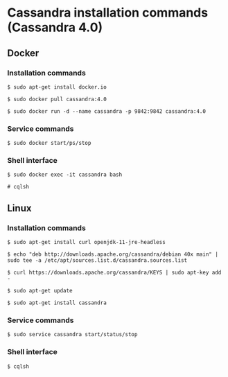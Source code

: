 # Cassandra installation commands (Cassandra 4.0)

## Docker

### Installation commands
```
$ sudo apt-get install docker.io

$ sudo docker pull cassandra:4.0

$ sudo docker run -d --name cassandra -p 9842:9842 cassandra:4.0
```

### Service commands
```
$ sudo docker start/ps/stop
```

### Shell interface
```
$ sudo docker exec -it cassandra bash

# cqlsh
```

## Linux

### Installation commands
```
$ sudo apt-get install curl openjdk-11-jre-headless

$ echo "deb http://downloads.apache.org/cassandra/debian 40x main" | sudo tee -a /etc/apt/sources.list.d/cassandra.sources.list

$ curl https://downloads.apache.org/cassandra/KEYS | sudo apt-key add -

$ sudo apt-get update

$ sudo apt-get install cassandra
```

### Service commands
```
$ sudo service cassandra start/status/stop
```

### Shell interface
```
$ cqlsh
```